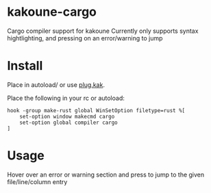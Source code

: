 # kakoune-cargo

Cargo compiler support for kakoune
Currently only supports syntax hightlighting, and pressing <ret> on an error/warning to jump

# Install

Place in autoload/ or use [plug.kak](https://github.com/andreyorst/plug.kak).

Place the following in your rc or autoload:
```
hook -group make-rust global WinSetOption filetype=rust %[
    set-option window makecmd cargo
    set-option global compiler cargo
]
```

# Usage

Hover over an error or warning section and press <enter> to jump to the given file/line/column entry
